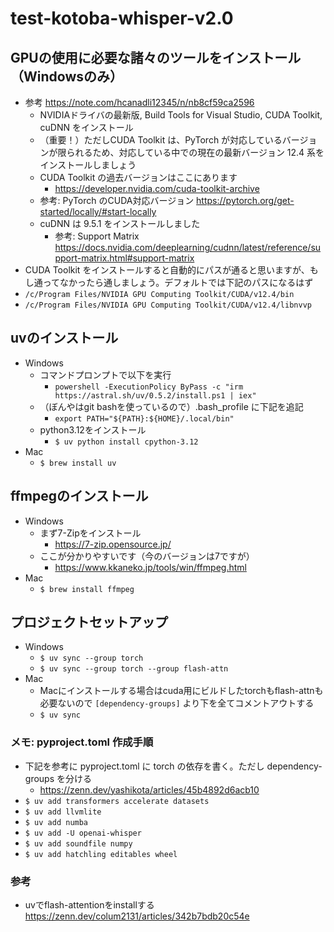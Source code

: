 # test-kotoba-whisper-v2.0

## GPUの使用に必要な諸々のツールをインストール（Windowsのみ）

- 参考 https://note.com/hcanadli12345/n/nb8cf59ca2596
  - NVIDIAドライバの最新版, Build Tools for Visual Studio, CUDA Toolkit, cuDNN をインストール
  - （重要！）ただしCUDA Toolkit は、PyTorch が対応しているバージョンが限られるため、対応している中での現在の最新バージョン 12.4 系をインストールしましょう
  - CUDA Toolkit の過去バージョンはここにあります
    - https://developer.nvidia.com/cuda-toolkit-archive
  - 参考: PyTorch のCUDA対応バージョン https://pytorch.org/get-started/locally/#start-locally
  - cuDNN は 9.5.1 をインストールしました
    - 参考: Support Matrix https://docs.nvidia.com/deeplearning/cudnn/latest/reference/support-matrix.html#support-matrix
-  CUDA Toolkit をインストールすると自動的にパスが通ると思いますが、もし通ってなかったら通しましょう。デフォルトでは下記のパスになるはず
  - `/c/Program Files/NVIDIA GPU Computing Toolkit/CUDA/v12.4/bin`
  - `/c/Program Files/NVIDIA GPU Computing Toolkit/CUDA/v12.4/libnvvp`

## uvのインストール

- Windows
  - コマンドプロンプトで以下を実行
    - `powershell -ExecutionPolicy ByPass -c "irm https://astral.sh/uv/0.5.2/install.ps1 | iex"`
  - （ぼんやはgit bashを使っているので）.bash_profile に下記を追記
    - `export PATH="${PATH}:${HOME}/.local/bin"`
  - python3.12をインストール
    - `$ uv python install cpython-3.12`
- Mac
  - `$ brew install uv`

## ffmpegのインストール

- Windows
  - まず7-Zipをインストール
    - https://7-zip.opensource.jp/
  - ここが分かりやすいです（今のバージョンは7ですが）
    - https://www.kkaneko.jp/tools/win/ffmpeg.html
- Mac
  - `$ brew install ffmpeg`

## プロジェクトセットアップ
- Windows
  - `$ uv sync --group torch`
  - `$ uv sync --group torch --group flash-attn`
- Mac
  - Macにインストールする場合はcuda用にビルドしたtorchもflash-attnも必要ないので `[dependency-groups]` より下を全てコメントアウトする
  - `$ uv sync`

### メモ: pyproject.toml 作成手順

- 下記を参考に pyproject.toml に torch の依存を書く。ただし dependency-groups を分ける
  - https://zenn.dev/yashikota/articles/45b4892d6acb10
- `$ uv add transformers accelerate datasets`
- `$ uv add llvmlite`
- `$ uv add numba`
- `$ uv add -U openai-whisper`
- `$ uv add soundfile numpy`
- `$ uv add hatchling editables wheel`

### 参考
- uvでflash-attentionをinstallする
  https://zenn.dev/colum2131/articles/342b7bdb20c54e

